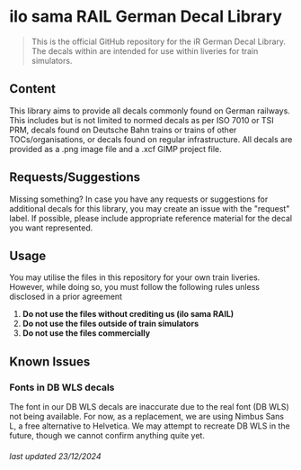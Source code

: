 # ilo sama RAIL German Decal Library
> This is the official GitHub repository for the iR German Decal Library. The decals within are intended for use within liveries for train simulators.

## Content
This library aims to provide all decals commonly found on German railways. This includes but is not limited to normed decals as per ISO 7010 or TSI PRM, decals found on Deutsche Bahn trains or trains of other TOCs/organisations, or decals found on regular infrastructure.
All decals are provided as a .png image file and a .xcf GIMP project file.

## Requests/Suggestions
Missing something? In case you have any requests or suggestions for additional decals for this library, you may create an issue with the "request" label. If possible, please include appropriate reference material for the decal you want represented.

## Usage
You may utilise the files in this repository for your own train liveries. However, while doing so, you must follow the following rules unless disclosed in a prior agreement
1. **Do not use the files without crediting us (ilo sama RAIL)**
2. **Do not use the files outside of train simulators**
3. **Do not use the files commercially**

## Known Issues
### Fonts in DB WLS decals
  The font in our DB WLS decals are inaccurate due to the real font (DB WLS) not being available. For now, as a replacement, we are using Nimbus Sans L, a free alternative to Helvetica. We may attempt to recreate DB WLS in the future, though we cannot confirm anything quite yet.

###### last updated 23/12/2024
